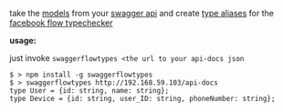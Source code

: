 take the [models](https://github.com/swagger-api/swagger-core/wiki/Annotations#apimodel) from your [swagger api](https://github.com/swagger-api/swagger-spec) and create [type aliases](http://flowtype.org/docs/objects.html#reusable-object-types) for the [facebook flow typechecker](http://flowtype.org/docs/getting-started.html#_)

**usage:**

just invoke `swaggerflowtypes <the url to your api-docs json`

```
$ > npm install -g swaggerflowtypes
$ > swaggerflowtypes http://192.168.59.103/api-docs
type User = {id: string, name: string};
type Device = {id: string, user_ID: string, phoneNumber: string};
```

